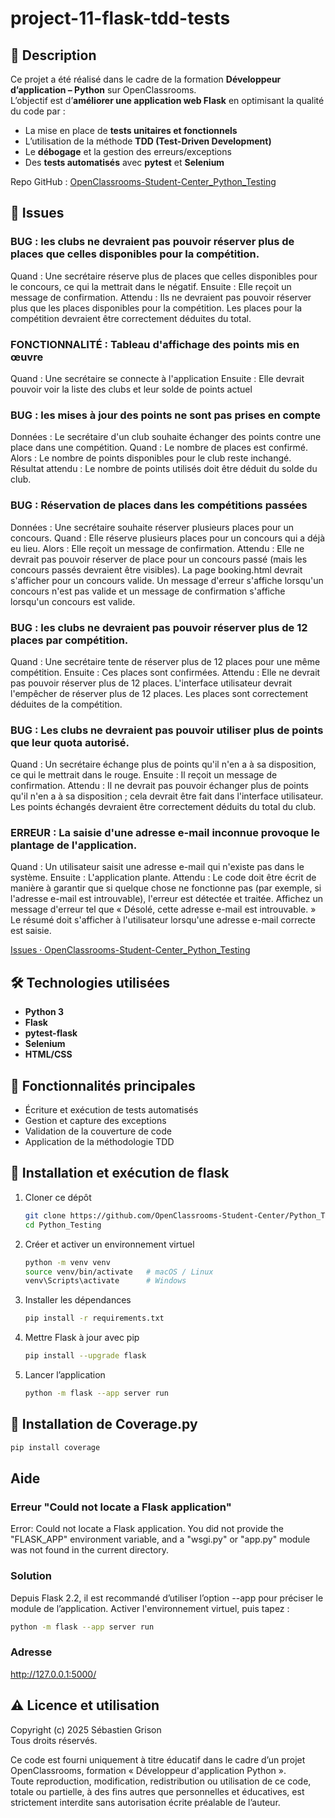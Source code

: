 # project-11-flask-tdd-tests

## 📌 Description
Ce projet a été réalisé dans le cadre de la formation **Développeur d’application – Python** sur OpenClassrooms.  
L’objectif est d’**améliorer une application web Flask** en optimisant la qualité du code par :  
- La mise en place de **tests unitaires et fonctionnels**  
- L’utilisation de la méthode **TDD (Test-Driven Development)**  
- Le **débogage** et la gestion des erreurs/exceptions  
- Des **tests automatisés** avec **pytest** et **Selenium**

Repo GitHub : [OpenClassrooms-Student-Center_Python_Testing](https://github.com/OpenClassrooms-Student-Center/Python_Testing)

## 🐞 Issues
### BUG : les clubs ne devraient pas pouvoir réserver plus de places que celles disponibles pour la compétition.
Quand :
Une secrétaire réserve plus de places que celles disponibles pour le concours, ce qui la mettrait dans le négatif.
Ensuite :
Elle reçoit un message de confirmation.
Attendu :
Ils ne devraient pas pouvoir réserver plus que les places disponibles pour la compétition.
Les places pour la compétition devraient être correctement déduites du total.
### FONCTIONNALITÉ : Tableau d'affichage des points mis en œuvre
Quand :
Une secrétaire se connecte à l'application
Ensuite :
Elle devrait pouvoir voir la liste des clubs et leur solde de points actuel
### BUG : les mises à jour des points ne sont pas prises en compte
Données :
Le secrétaire d'un club souhaite échanger des points contre une place dans une compétition.
Quand :
Le nombre de places est confirmé.
Alors :
Le nombre de points disponibles pour le club reste inchangé.
Résultat attendu :
Le nombre de points utilisés doit être déduit du solde du club.
### BUG : Réservation de places dans les compétitions passées
Données :
Une secrétaire souhaite réserver plusieurs places pour un concours.
Quand :
Elle réserve plusieurs places pour un concours qui a déjà eu lieu.
Alors :
Elle reçoit un message de confirmation.
Attendu :
Elle ne devrait pas pouvoir réserver de place pour un concours passé (mais les concours passés devraient être visibles). 
La page booking.html devrait s'afficher pour un concours valide.
Un message d'erreur s'affiche lorsqu'un concours n'est pas valide et un message de confirmation s'affiche lorsqu'un concours est valide.
### BUG : les clubs ne devraient pas pouvoir réserver plus de 12 places par compétition.
Quand :
Une secrétaire tente de réserver plus de 12 places pour une même compétition.
Ensuite :
Ces places sont confirmées.
Attendu :
Elle ne devrait pas pouvoir réserver plus de 12 places.
L'interface utilisateur devrait l'empêcher de réserver plus de 12 places.
Les places sont correctement déduites de la compétition.
### BUG : Les clubs ne devraient pas pouvoir utiliser plus de points que leur quota autorisé.
Quand :
Un secrétaire échange plus de points qu'il n'en a à sa disposition, ce qui le mettrait dans le rouge.
Ensuite :
Il reçoit un message de confirmation.
Attendu :
Il ne devrait pas pouvoir échanger plus de points qu'il n'en a à sa disposition ; cela devrait être fait dans l'interface utilisateur. 
Les points échangés devraient être correctement déduits du total du club.
### ERREUR : La saisie d'une adresse e-mail inconnue provoque le plantage de l'application.
Quand :
Un utilisateur saisit une adresse e-mail qui n'existe pas dans le système.
Ensuite :
L'application plante.
Attendu :
Le code doit être écrit de manière à garantir que si quelque chose ne fonctionne pas (par exemple, si l'adresse e-mail est introuvable), l'erreur est détectée et traitée. Affichez un message d'erreur tel que « Désolé, cette adresse e-mail est introuvable. » 
Le résumé doit s'afficher à l'utilisateur lorsqu'une adresse e-mail correcte est saisie.

[Issues · OpenClassrooms-Student-Center_Python_Testing](https://github.com/OpenClassrooms-Student-Center/Python_Testing/issues)

## 🛠️ Technologies utilisées
- **Python 3**
- **Flask**
- **pytest-flask**
- **Selenium**
- **HTML/CSS**

## 🚀 Fonctionnalités principales
- Écriture et exécution de tests automatisés
- Gestion et capture des exceptions
- Validation de la couverture de code
- Application de la méthodologie TDD

## 📂 Installation et exécution de flask
1. Cloner ce dépôt  
   ```bash
   git clone https://github.com/OpenClassrooms-Student-Center/Python_Testing.git
   cd Python_Testing
   ```
2. Créer et activer un environnement virtuel  
   ```bash
   python -m venv venv
   source venv/bin/activate   # macOS / Linux
   venv\Scripts\activate      # Windows
   ```
3. Installer les dépendances  
   ```bash
   pip install -r requirements.txt
   ```
4. Mettre Flask à jour avec pip
   ```bash
   pip install --upgrade flask
   ```
5. Lancer l’application  
   ```bash
   python -m flask --app server run
   ```

## 📂 Installation de Coverage.py
```bash
pip install coverage
```

## Aide

### Erreur "Could not locate a Flask application"
Error: Could not locate a Flask application. You did not provide the "FLASK_APP" environment variable, and a "wsgi.py" or "app.py" module was not found in the current directory.
### Solution
Depuis Flask 2.2, il est recommandé d’utiliser l’option --app pour préciser le module de l’application.
Activer l'environnement virtuel, puis tapez :

```bash
python -m flask --app server run
```
### Adresse
http://127.0.0.1:5000/

## ⚠️ Licence et utilisation

Copyright (c) 2025 Sébastien Grison  
Tous droits réservés.

Ce code est fourni uniquement à titre éducatif dans le cadre d’un projet OpenClassrooms, formation « Développeur d'application Python ».  
Toute reproduction, modification, redistribution ou utilisation de ce code, totale ou partielle, à des fins autres que personnelles et éducatives, est strictement interdite sans autorisation écrite préalable de l’auteur.